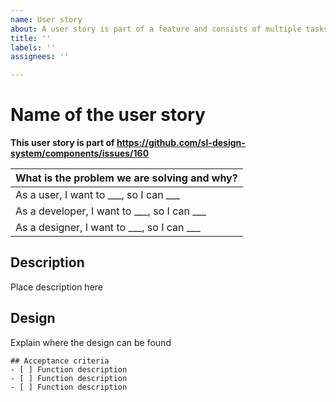 ```yaml
---
name: User story
about: A user story is part of a feature and consists of multiple tasks
title: ''
labels: ''
assignees: ''

---
```


# Name of the user story
**This user story is part of https://github.com/sl-design-system/components/issues/160**

|<div align="left">**What is the problem we are solving and why?**|
|-------------|
|As a user, I want to ___, so I can ___| 
|As a developer, I want to ___, so I can ___|
|As a designer, I want to ___, so I can ___| 

## Description
Place description here

## Design
Explain where the design can be found

```[tasklist]
## Acceptance criteria
- [ ] Function description
- [ ] Function description
- [ ] Function description
```
